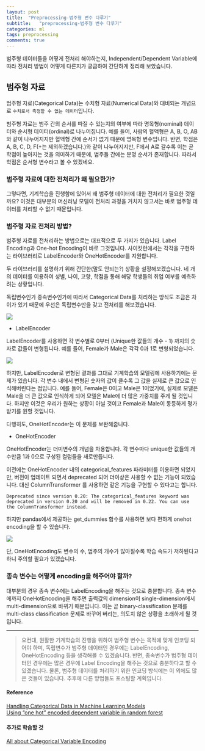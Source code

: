 ```yaml
---
layout: post
title:  "Preprocessing-범주형 변수 다루기"
subtitle:   "preprocessing-범주형 변수 다루기"
categories: ml
tags: preprocessing
comments: true
---
```


범주형 데이터들을 어떻게 전처리 해야하는지, Independent/Dependent Variable에 따라 전처리 방법이 어떻게 다른지가 궁금하여 간단하게 정리해 보았습니다.

## 범주형 자료

범주형 자료(Categorical Data)는 수치형 자료(Numerical Data)와 대비되는 개념으로 `수치로서 측정할 수 없는 데이터`입니다.

범주형 자료는 범주 간의 순서를 따질 수 있는지의 여부에 따라 명목형(nominal) 데이터와 순서형 데이터(ordinal)로 나누어집니다.
예를 들어, 사람의 혈액형은 A, B, O, AB와 같이 나누어지지만 혈액형 간에 순서가 없기 때문에 명목형 변수입니다.
반면, 학점은 A, B, C, D, F(+는 제외하겠습니다.)와 같이 나누어지지만, F에서 A로 갈수록 이는 곧 학점이 높아지는 것을 의미하기 때문에, 범주들 간에는 분명 순서가 존재합니다. 따라서 학점은 순서형 변수라고 볼 수 있겠네요.

### 범주형 자료에 대한 전처리가 왜 필요한가?

그렇다면, 기계학습을 진행함에 있어서 왜 범주형 데이터에 대한 전처리가 필요한 것일까요?
이것은 대부분의 머신러닝 모델이 전처리 과정을 거치지 않고서는 바로 범주형 데이터를 처리할 수 없기 때문입니다. 

### 범주형 자료 전처리 방법?

범주형 자료를 전처리하는 방법으로는 대표적으로 두 가지가 있습니다. Label Encoding과 One-hot Encoding이 바로 그것입니다. 
사이킷런에서는 각각을 구현하는 라이브러리로 LabelEncoder와 OneHotEncoder를 지원합니다. 

두 라이브러리를 설명하기 위해 간단한(말도 안되는?) 상황을 설정해보겠습니다.
네 개의 데이터를 이용하여 성별, 나이, 고향, 학점을 통해 해당 학생들의 취업 여부를 예측하려는 상황입니다.

독립변수인가 종속변수인가에 따라서 Categorical Data를 처리하는 방식도 조금은 차이가 있기 때문에 우선은 독립변수만을 갖고 전처리를 해보겠습니다. 

![](http://drive.google.com/uc?export=view&id=1xLf28q9SSoDtFj00gmxzm991G8bTHQzF)

* LabelEncoder

LabelEncoder를 사용하면 각 변수별로 0부터 (Unique한 값들의 개수 - 1) 까지의 숫자로 값들이 변형됩니다.
예를 들어, Female가 Male은 각각 0과 1로 변형되었습니다. 

![](http://drive.google.com/uc?export=view&id=1wieDjYuUUbq_3YTsTG39GcaTrmmAZMmX)

하지만, LabelEncoder로 변형된 결과를 그대로 기계학습의 모델링에 사용하기에는 문제가 있습니다.
각 변수 내에서 변형된 숫자의 값이 클수록 그 값을 실제로 큰 값으로 인식해버린다는 점입니다.
예를 들어, Female은 0이고 Male은 1이었기에, 실제로 모델은 Male을 더 큰 값으로 인식하게 되어 모델은 Male에 더 많은 가중치를 주게 될 것입니다.
하지만 이것은 우리가 원하는 상황이 아닐 것이고 Female과 Male이 동등하게 평가받기를 원할 것입니다.

다행히도, OneHotEncoder는 이 문제를 보완해줍니다. 

* OneHotEncoder

OneHotEncoder는 더미변수의 개념을 차용합니다. 각 변수마다 unique한 값들의 개수만큼 1과 0으로 구성된 컬럼들을 새로만듭니다.

이전에는 OneHotEncoder 내의 categorical_features 파라미터를 이용하면 되었지만, 버전이 업데이트 되면서 deprecated 되어 더이상은 사용할 수 없는 기능이 되었습니다. 대신 ColumnTransformer 를 사용하면 같은 기능을 구현할 수 있다고는 합니다.

```
Deprecated since version 0.20: The categorical_features keyword was deprecated in version 0.20 and will be removed in 0.22. You can use the ColumnTransformer instead.
```
하지만 pandas에서 제공하는 get_dummies 함수를 사용하면 보다 편하게 onehot encoding을 할 수 있습니다. 

![](http://drive.google.com/uc?export=view&id=1D05jDTbv_GSuCfJBRqxdUxRe6zRYR5H2)

단, OneHotEncoding도 변수의 수, 범주의 개수가 많아질수록 학습 속도가 저하된다고 하니 주의할 필요가 있겠습니다.

### 종속 변수는 어떻게 encoding을 해주어야 할까?

 대부분의 경우 종속 변수에는 LabelEncoding을 해주는 것으로 충분합니다.
종속 변수에까지 OneHotEncoding을 해주면 출력값의 dimension이 single-dimension에서 multi-dimension으로 바뀌기 때문입니다. 
이는 곧 binary-classification 문제를 multi-class classification 문제로 바꾸어 버리는, 의도치 않은 상황을 초래하게 될 것입니다.

--- 

> 요컨대, 원활한 기계학습의 진행을 위하여 범주형 변수는 목적에 맞게 인코딩 되어야 하며, 독립변수가 범주형 데이터인 경우에는 LabelEncoding, OneHotEncoding 등을 생각해볼 수 있겠습니다. 반면, 종속변수가 범주형 데이터인 경우에는 많은 경우에 Label Encoding을 해주는 것으로 충분하다고 할 수 있겠습니다. 물론, 범주형 데이터를 처리하기 위한 인코딩 방식에는 이 외에도 많은 것들이 있습니다. 추후에 다른 방법들도 포스팅할 계획입니다.

#### Reference
[Handling Categorical Data in Machine Learning Models](https://www.pluralsight.com/guides/handling-categorical-data-in-machine-learning-models)  
[Using “one hot” encoded dependent variable in random forest](https://stackoverflow.com/questions/53589993/using-one-hot-encoded-dependent-variable-in-random-forest)

#### 추가로 학습할 것
[All about Categorical Variable Encoding](https://towardsdatascience.com/all-about-categorical-variable-encoding-305f3361fd02)
